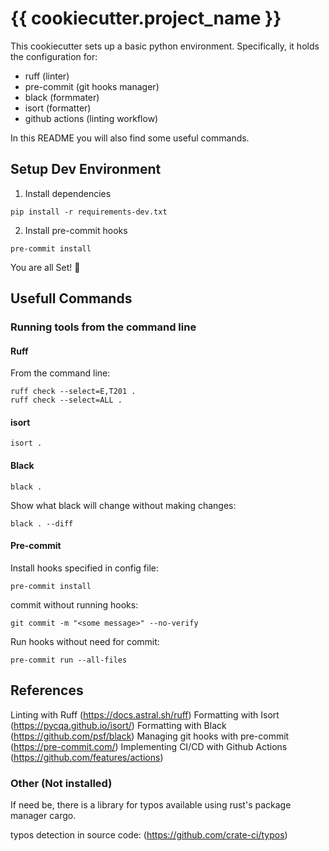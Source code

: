 # {{ cookiecutter.project_name }}

This cookiecutter sets up a basic python environment. Specifically, it holds the configuration for:

- ruff (linter)
- pre-commit (git hooks manager)
- black (formmater)
- isort (formatter)
- github actions (linting workflow)

In this README you will also find some useful commands.

## Setup Dev Environment

1. Install dependencies
```
pip install -r requirements-dev.txt
```
2. Install pre-commit hooks
```
pre-commit install
```

You are all Set! :rocket:

## Usefull Commands

### Running tools from the command line

#### Ruff

From the command line:

```
ruff check --select=E,T201 .
ruff check --select=ALL .
```

#### isort

```
isort .
```

#### Black

```
black .
```
Show what black will change without making changes:
```
black . --diff
```

#### Pre-commit

Install hooks specified in config file:
```
pre-commit install
```

commit without running hooks:
```
git commit -m "<some message>" --no-verify
```

Run hooks without need for commit:
```
pre-commit run --all-files
```


## References

Linting with Ruff (https://docs.astral.sh/ruff)
Formatting with Isort (https://pycqa.github.io/isort/)
Formatting with Black (https://github.com/psf/black)
Managing git hooks with pre-commit (https://pre-commit.com/)
Implementing CI/CD with Github Actions (https://github.com/features/actions)


### Other (Not installed)

If need be, there is a library for typos available using rust's package manager cargo.

typos detection in source code: (https://github.com/crate-ci/typos)

